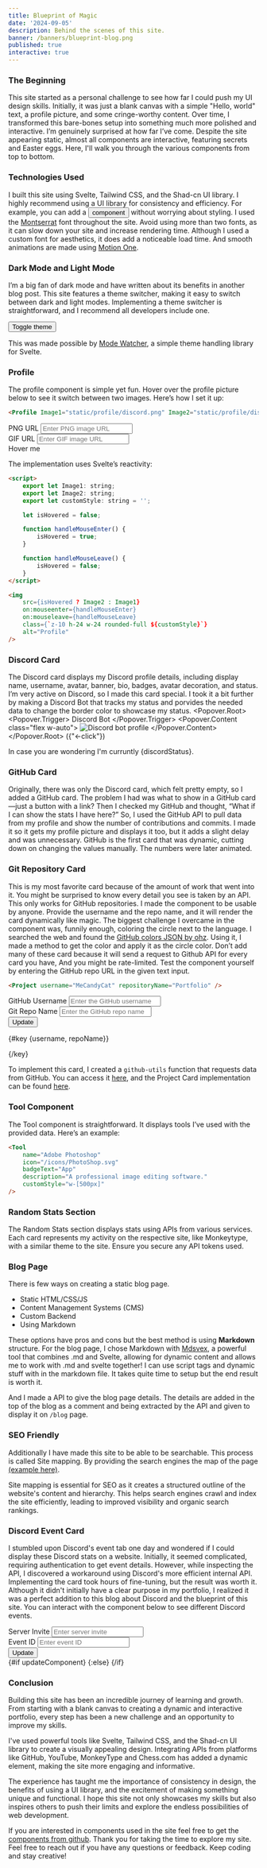 ```yaml
---
title: Blueprint of Magic
date: '2024-09-05'
description: Behind the scenes of this site.
banner: /banners/blueprint-blog.png
published: true
interactive: true
---
```


<script lang="ts">
    import { onMount } from 'svelte';
    import { toggleMode } from 'mode-watcher';
    import { Button } from '$lib/components/ui/button';
    import { Input } from '$lib/components/ui/input';
    import { Label } from '$lib/components/ui/label/';
    import * as Popover from '$lib/components/ui/popover';
    import Profile from '$lib/components/pfp.svelte';
    import Project from '$lib/components/project.svelte';
    import Tool from '$lib/components/tool.svelte';
    import DiscordEvent from '$lib/components/discordEvent.svelte';

    import Sun from 'lucide-svelte/icons/sun';
    import Moon from 'lucide-svelte/icons/moon';
    import Eye from 'lucide-svelte/icons/eye';

    let Profile_Png = 'https://i.imgur.com/EXxRTLB.png';
    let Profile_Gif = 'https://i.imgur.com/L3iJIfj.gif';
    let discordStatus = 'offline';
    let tempUsername = 'MeCandyCat';
    let tempRepoName = 'Portfolio';
    let username = 'MeCandyCat';
    let repoName = 'Portfolio';
    let serverInvite = "axgQZ8NY9N";
    let eventId = "1141360540736827623";
    let updateComponent = false;

    function handleClick() {
        username = tempUsername;
        repoName = tempRepoName;
    }

    async function fetchDiscordStatus() {
        try {
            const response = await fetch('/api/discord');
            const data = await response.json();
            discordStatus = data.status;
        } catch (error) {
            console.error('Error fetching Discord status:', error);
        }
    }

    onMount(() => {
        fetchDiscordStatus();
    });

    function getStatusColor(status: string): string {
        switch (status) {
            case 'online':
                return ' font-bold uppercase text-green-500';
            case 'idle':
                return ' font-bold uppercase text-yellow-500';
            case 'dnd':
                return ' font-bold uppercase text-red-500';
            case 'offline':
            default:
                return ' font-bold uppercase text-gray-500';
        }
    }

    function updateEvent() {
        updateComponent = true;
    }
</script>

### The Beginning

This site started as a personal challenge to see how far I could push my UI design skills. Initially, it was just a blank canvas with a simple "Hello, world" text, a profile picture, and some cringe-worthy content. Over time, I transformed this bare-bones setup into something much more polished and interactive. I’m genuinely surprised at how far I’ve come. Despite the site appearing static, almost all components are interactive, featuring secrets and Easter eggs. Here, I'll walk you through the various components from top to bottom.

### Technologies Used

I built this site using Svelte, Tailwind CSS, and the Shad-cn UI library. I highly recommend using a UI library for consistency and efficiency. For example, you can add a <Button class="transition duration-300 ease-in-out hover:scale-95">component</Button> without worrying about styling. I used the [Montserrat](https://fonts.google.com/specimen/Montserrat) font throughout the site. Avoid using more than two fonts, as it can slow down your site and increase rendering time. Although I used a custom font for aesthetics, it does add a noticeable load time. And smooth animations are made using [Motion One](https://motion.dev/).

### Dark Mode and Light Mode

I’m a big fan of dark mode and have written about its benefits in another blog post. This site features a theme switcher, making it easy to switch between dark and light modes. Implementing a theme switcher is straightforward, and I recommend all developers include one.

<div class="flex justify-center">
    <Button on:click={toggleMode} variant="outline" size="icon">
        <Sun
            class="h-[1.2rem] w-[1.2rem] rotate-0 scale-100 transition-all dark:-rotate-90 dark:scale-0"
        />
        <Moon
            class="absolute h-[1.2rem] w-[1.2rem] rotate-90 scale-0 transition-all dark:rotate-0 dark:scale-100"
        />
        <span class="sr-only">Toggle theme</span>
    </Button>
</div>

This was made possible by [Mode Watcher](https://mode-watcher.svecosystem.com/), a simple theme handling library for Svelte.

### Profile

The profile component is simple yet fun. Hover over the profile picture below to see it switch between two images. Here’s how I set it up:

```html
<Profile Image1="static/profile/discord.png" Image2="static/profile/discord.gif" />
```

<div class="grid grid-cols-2 gap-4">
   <div>
       <Label for="png">PNG URL</Label>
       <Input
           type="text"
           placeholder="Enter PNG image URL"
           bind:value={Profile_Png}
           id="png"
       />
   </div>
   <div>
       <Label for="gif">GIF URL</Label>
       <Input
           type="text"
           placeholder="Enter GIF image URL"
           bind:value={Profile_Gif}
           id="gif"
       />
   </div>
</div>

<div class="grid grid-rows-1 justify-center">
    <Profile Image1={Profile_Png} Image2={Profile_Gif} />
    <span class="animate-bounce text-center">Hover me</span>
</div>

The implementation uses Svelte’s reactivity:

```html
<script>
    export let Image1: string;
    export let Image2: string;
    export let customStyle: string = '';

    let isHovered = false;

    function handleMouseEnter() {
        isHovered = true;
    }

    function handleMouseLeave() {
        isHovered = false;
    }
</script>

<img
    src={isHovered ? Image2 : Image1}
    on:mouseenter={handleMouseEnter}
    on:mouseleave={handleMouseLeave}
    class={`z-10 h-24 w-24 rounded-full ${customStyle}`}
    alt="Profile"
/>
```

### Discord Card

The Discord card displays my Discord profile details, including display name, username, avatar, banner, bio, badges, avatar decoration, and status. I’m very active on Discord, so I made this card special. I took it a bit further by making a Discord Bot that tracks my status and porvides the needed data to change the border color to showcase my status.
<Popover.Root>
<Popover.Trigger>
<span class="font-bold">Discord Bot</span>
</Popover.Trigger>
<Popover.Content class="flex w-auto">
<img src="https://i.imgur.com/m7mb1VC.png" alt="Discord bot profile" class="rounded-md h-80 w-auto" />
</Popover.Content>
</Popover.Root> ({"<-click"})

In case you are wondering I'm curruntly <span class=${getStatusColor(discordStatus)}>{discordStatus}</span>.

### GitHub Card

Originally, there was only the Discord card, which felt pretty empty, so I added a GitHub card. The problem I had was what to show in a GitHub card—just a button with a link? Then I checked my GitHub and thought, “What if I can show the stats I have here?” So, I used the GitHub API to pull data from my profile and show the number of contributions and commits. I made it so it gets my profile picture and displays it too, but it adds a slight delay and was unnecessary. GitHub is the first card that was dynamic, cutting down on changing the values manually. The numbers were later animated.

### Git Repository Card

This is my most favorite card because of the amount of work that went into it. You might be surprised to know every detail you see is taken by an API. This only works for GitHub repositories. I made the component to be usable by anyone. Provide the username and the repo name, and it will render the card dynamically like magic. The biggest challenge I overcame in the component was, funnily enough, coloring the circle next to the language. I searched the web and found the [GitHub colors JSON by ohz](https://github.com/ozh/github-colors/blob/master/colors.json). Using it, I made a method to get the color and apply it as the circle color. Don’t add many of these card because it will send a request to Github API for every card you have, And you might be rate-limited. Test the component yourself by entering the GitHub repo URL in the given text input.

```html
<Project username="MeCandyCat" repositoryName="Portfolio" />
```

<div class="grid grid-cols-2 gap-4 pb-4">
  <div>
    <Label for="git-username">GitHub Username</Label>
    <Input
      type="text"
      placeholder="Enter the GitHub username"
      bind:value={tempUsername}
      id="git-username"
    />
  </div>
  <div>
    <Label for="git-repo">Git Repo Name</Label>
    <Input
      type="text"
      placeholder="Enter the GitHub repo name"
      bind:value={tempRepoName}
      id="git-repo"
    />
  </div>
</div>
<div class="flex justify-center pb-4">
    <Button on:click={handleClick}>
        <Eye class="w-4 h-4 mr-2" /> Update
    </Button>
</div>

{#key {username, repoName}}

  <div class="flex justify-center not-prose">
    <Project username={username} repositoryName={repoName} />
  </div>
{/key}

To implement this card, I created a `github-utils` function that requests data from GitHub. You can access it [here](https://github.com/MeCandyCat/Portfolio/blob/main/src/lib/components/githubutils/index.ts), and the Project Card implementation can be found [here](https://github.com/MeCandyCat/Portfolio/blob/main/src/lib/components/project.svelte).

### Tool Component

The Tool component is straightforward. It displays tools I’ve used with the provided data. Here’s an example:

```html
<Tool
	name="Adobe Photoshop"
	icon="/icons/PhotoShop.svg"
	badgeText="App"
	description="A professional image editing software."
	customStyle="w-[500px]"
/>
```

### Random Stats Section

The Random Stats section displays stats using APIs from various services. Each card represents my activity on the respective site, like Monkeytype, with a similar theme to the site. Ensure you secure any API tokens used.

### Blog Page

There is few ways on creating a static blog page.

- Static HTML/CSS/JS
- Content Management Systems (CMS)
- Custom Backend
- Using Markdown

These options have pros and cons but the best method is using **Markdown** structure. For the blog page, I chose Markdown with [Mdsvex](https://mdsvex.pngwn.io/), a powerful tool that combines .md and Svelte, allowing for dynamic content and allows me to work with .md and svelte together! I can use script tags and dynamic stuff with in the markdown file. It takes quite time to setup but the end result is worth it.

And I made a API to give the blog page details. The details are added in the top of the blog as a comment and being extracted by the API and given to display it on `/blog` page.

### SEO Friendly

Additionally I have made this site to be able to be searchable. This process is called Site mapping. By providing the search engines the map of the page [(example here)](/sitemap.xml).

Site mapping is essential for SEO as it creates a structured outline of the website's content and hierarchy. This helps search engines crawl and index the site efficiently, leading to improved visibility and organic search rankings.

### Discord Event Card
I stumbled upon Discord's event tab one day and wondered if I could display these Discord stats on a website. Initially, it seemed complicated, requiring authentication to get event details. However, while inspecting the API, I discovered a workaround using Discord's more efficient internal API.
Implementing the card took hours of fine-tuning, but the result was worth it. Although it didn't initially have a clear purpose in my portfolio, I realized it was a perfect addition to this blog about Discord and the blueprint of this site. You can interact with the component below to see different Discord events.

<div class="not-prose">
    <div class="grid grid-cols-2 gap-4 pb-4">
    <div>
        <Label for="server-invite">Server Invite</Label>
        <Input bind:value={serverInvite} placeholder="Enter server invite" id="server-invite" />
    </div>
    <div>
        <Label for="event-id">Event ID</Label>
        <Input bind:value={eventId} placeholder="Enter event ID" id="event-id" />
    </div>
    </div>
    <div class="flex justify-center pb-4">
        <Button on:click={updateEvent}>
            <Eye class="w-4 h-4 mr-2" /> Update
        </Button>
    </div>
{#if updateComponent}
    <DiscordEvent serverInvite={serverInvite} eventId={eventId} />
{:else}
    <DiscordEvent serverInvite="axgQZ8NY9N" eventId="1141360540736827623" />
{/if}
</div>

### Conclusion

Building this site has been an incredible journey of learning and growth. From starting with a blank canvas to creating a dynamic and interactive portfolio, every step has been a new challenge and an opportunity to improve my skills.

I've used powerful tools like Svelte, Tailwind CSS, and the Shad-cn UI library to create a visually appealing design. Integrating APIs from platforms like GitHub, YouTube, MonkeyType and Chess.com has added a dynamic element, making the site more engaging and informative.

The experience has taught me the importance of consistency in design, the benefits of using a UI library, and the excitement of making something unique and functional. I hope this site not only showcases my skills but also inspires others to push their limits and explore the endless possibilities of web development.

If you are interested in components used in the site feel free to get the [components from github](https://github.com/MeCandyCat/Portfolio/tree/main/src/lib/components). Thank you for taking the time to explore my site. Feel free to reach out if you have any questions or feedback. Keep coding and stay creative!
